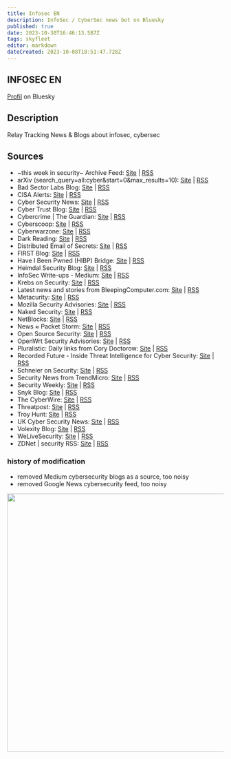```yaml
---
title: Infosec EN
description: InfoSec / CyberSec news bot on Bluesky
published: true
date: 2023-10-30T16:46:13.587Z
tags: skyfleet
editor: markdown
dateCreated: 2023-10-08T18:51:47.728Z
---
```


## INFOSEC EN

[Profil](https://bsky.app/profile/infosec.skyfleet.blue) on Bluesky

## Description
Relay Tracking News & Blogs about infosec, cybersec

## Sources

- ~this week in security~ Archive Feed: [Site](https://us18.campaign-archive.com/feed?u=e1ad6038c994abec17dafb116&id=a2457dc8ad) | [RSS](https://us18.campaign-archive.com/feed?u=e1ad6038c994abec17dafb116&id=a2457dc8ad)
- arXiv (search_query=all:cyber&start=0&max_results=10): [Site](http://export.arxiv.org/api/query?search_query=all:cyber&start=0&max_results=10) | [RSS](https://rsshub.osintukraine.com/arxiv/search_query=all:cyber&start=0&max_results=10)
- Bad Sector Labs Blog: [Site](https://blog.badsectorlabs.com/) | [RSS](https://blog.badsectorlabs.com/feeds/all.atom.xml)
- CISA Alerts: [Site](https://us-cert.cisa.gov/) | [RSS](https://www.cisa.gov/uscert/ncas/alerts.xml)
- Cyber Security News: [Site](https://cybersecuritynews.com/) | [RSS](https://cybersecuritynews.com/feed/)
- Cyber Trust Blog: [Site](http://blogs.microsoft.com/cybertrust) | [RSS](http://blogs.microsoft.com/cybertrust/feed/)
- Cybercrime | The Guardian: [Site](http://www.theguardian.com/technology/cybercrime) | [RSS](http://www.guardian.co.uk/technology/cybercrime/rss)
- Cyberscoop: [Site](https://www.cyberscoop.com/) | [RSS](https://www.cyberscoop.com/feed/)
- Cyberwarzone: [Site](http://cyberwarzone.com/) | [RSS](http://cyberwarzone.com/feed/)
- Dark Reading: [Site](https://www.darkreading.com/) | [RSS](https://www.darkreading.com/rss.xml)
- Distributed Email of Secrets: [Site](https://ddosecrets.substack.com/) | [RSS](https://ddosecrets.substack.com/feed/)
- FIRST Blog: [Site](https://www.first.org/blog) | [RSS](https://www.first.org/blog/rss.xml)
- Have I Been Pwned (HIBP) Bridge: [Site](https://haveibeenpwned.com/) | [RSS](https://bridge.benborges.xyz/?action=display&bridge=HaveIBeenPwnedBridge&order=breachDate&item_limit=20&format=Mrss)
- Heimdal Security Blog: [Site](https://heimdalsecurity.com/blog) | [RSS](http://feeds.feedburner.com/HeimdalSecurityBlog)
- InfoSec Write-ups - Medium: [Site](https://infosecwriteups.com/?source=rss----7b722bfd1b8d---4) | [RSS](https://infosecwriteups.com/feed)
- Krebs on Security: [Site](http://krebsonsecurity.com/) | [RSS](http://krebsonsecurity.com/feed/)
- Latest news and stories from BleepingComputer.com: [Site](http://www.bleepingcomputer.com/forums/f/2/news/) | [RSS](https://www.bleepingcomputer.com/feed/)
- Metacurity: [Site](https://metacurity.substack.com/) | [RSS](https://metacurity.substack.com/feed)
- Mozilla Security Advisories: [Site](https://www.mozilla.org/en-US/security/advisories/) | [RSS](https://bridge.benborges.xyz/?action=display&bridge=MozillaSecurityBridge&format=Mrss)
- Naked Security: [Site](https://nakedsecurity.sophos.com/) | [RSS](https://nakedsecurity.sophos.com/feed/)
- NetBlocks: [Site](https://netblocks.org/) | [RSS](https://netblocks.org/feed)
- News ≈ Packet Storm: [Site](https://packetstormsecurity.com/) | [RSS](https://rss.packetstormsecurity.com/news/)
- Open Source Security: [Site](http://seclists.org/#oss-sec) | [RSS](https://seclists.org/rss/oss-sec.rss)
- OpenWrt Security Advisories: [Site](https://openwrt.org/advisory/start) | [RSS](https://bridge.benborges.xyz/?action=display&bridge=OpenwrtSecurityBridge&format=Mrss)
- Pluralistic: Daily links from Cory Doctorow: [Site](https://pluralistic.net/) | [RSS](https://pluralistic.net/feed/)
- Recorded Future - Inside Threat Intelligence for Cyber Security: [Site](http://www.recordedfuture.com/podcast) | [RSS](http://recordedfuture.libsyn.com/rss)
- Schneier on Security: [Site](https://www.schneier.com/blog/) | [RSS](http://www.schneier.com/blog/index.rdf)
- Security News from TrendMicro: [Site](http://feeds.trendmicro.com/TrendMicroSimplySecurity) | [RSS](http://feeds.trendmicro.com/TrendMicroSimplySecurity)
- Security Weekly: [Site](https://securityweekly.com/) | [RSS](https://securityweekly.com/feed/)
- Snyk Blog: [Site](https://snyk.io/blog) | [RSS](https://snyk.io/blog/feed/)
- The CyberWire: [Site](https://thecyberwire.com/) | [RSS](https://thecyberwire.com/rss.xml)
- Threatpost: [Site](https://threatpost.com/) | [RSS](https://threatpost.com/feed/)
- Troy Hunt: [Site](http://www.troyhunt.com/) | [RSS](http://feeds.feedburner.com/TroyHunt)
- UK Cyber Security News: [Site](http://feeds.feedburner.com/ukcybersecuritynews) | [RSS](http://feeds.feedburner.com/ukcybersecuritynews)
- Volexity Blog: [Site](https://www.volexity.com/blog/) | [RSS](https://www.volexity.com/blog/feed/)
- WeLiveSecurity: [Site](http://www.welivesecurity.com/) | [RSS](http://feeds.feedburner.com/eset/blog)
- ZDNet | security RSS: [Site](https://www.zdnet.com/topic/security/) | [RSS](https://www.zdnet.com/topic/security/rss.xml)


### history of modification
- removed Medium cybersecurity blogs as a source, too noisy
- removed Google News cybersecurity feed, too noisy

<img src="https://saskeets.micro.blog/uploads/2023/infosecbot.jpg" width="600" height="600" alt="">